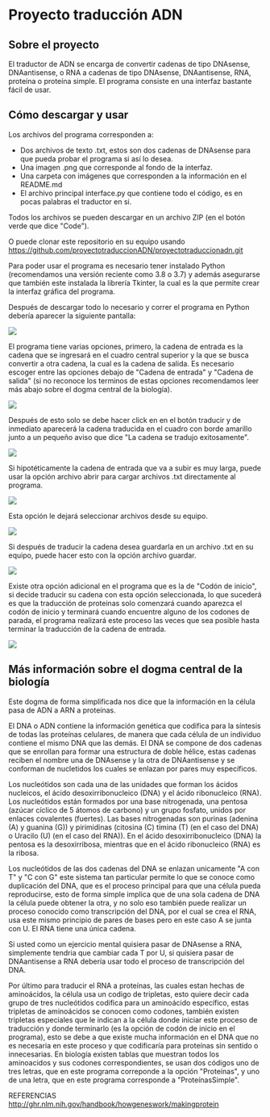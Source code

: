# Proyecto traducción ADN
## Sobre el proyecto 
El traductor de ADN se encarga de convertir cadenas de tipo DNAsense, DNAantisense, o RNA a cadenas de tipo DNAsense, DNAantisense, RNA, proteína o proteína simple. El programa consiste en una interfaz bastante fácil de usar.
## Cómo descargar y usar
Los archivos del programa corresponden a: 
- Dos archivos de texto .txt, estos son dos cadenas de DNAsense para que pueda probar el programa si así lo desea.
- Una imagen .png que corresponde al fondo de la interfaz.
- Una carpeta con imágenes que corresponden a la información en el README.md  
- El archivo principal interface.py que contiene todo el código, es en pocas palabras el traductor en si.

Todos los archivos se pueden descargar en un archivo ZIP (en el botón verde que dice "Code").

O puede clonar este repositorio en su equipo usando https://github.com/proyectotraduccionADN/proyectotraduccionadn.git 

Para poder usar el programa es necesario tener instalado Python (recomendamos una versión reciente como 3.8 o 3.7) y además asegurarse que también este instalada la librería Tkinter, la cual es la que permite crear la interfaz gráfica del programa.

Después de descargar todo lo necesario y correr el programa en Python debería aparecer la siguiente pantalla:

<img src="https://github.com/proyectotraduccionADN/proyectotraduccionadn/blob/master/readme%20images/1.jpg">

El programa tiene varias opciones, primero, la cadena de entrada es la cadena que se ingresará en el cuadro central superior y la que se busca convertir a otra cadena, la cual es la cadena de salida. Es necesario escoger entre las opciones debajo de "Cadena de entrada" y "Cadena de salida" (si no reconoce los terminos de estas opciones recomendamos leer más abajo sobre el dogma central de la biología). 

<img src="https://github.com/proyectotraduccionADN/proyectotraduccionadn/blob/master/readme%20images/2.jpg"> 

Después de esto solo se debe hacer click en en el botón traducir y de inmediato aparecerá la cadena traducida en el cuadro con borde amarillo junto a un pequeño aviso que dice "La cadena se tradujo exitosamente".

<img src="https://github.com/proyectotraduccionADN/proyectotraduccionadn/blob/master/readme%20images/3.jpg">

Si hipotéticamente la cadena de entrada que va a subir es muy larga, puede usar la opción archivo abrir para cargar archivos .txt directamente al programa.

<img src="https://github.com/proyectotraduccionADN/proyectotraduccionadn/blob/master/readme%20images/4.jpg">

Esta opción le dejará seleccionar archivos desde su equipo.

<img src="https://github.com/proyectotraduccionADN/proyectotraduccionadn/blob/master/readme%20images/5.jpg">

Si después de traducir la cadena desea guardarla en un archivo .txt en su equipo, puede hacer esto con la opción archivo guardar.

<img src="https://github.com/proyectotraduccionADN/proyectotraduccionadn/blob/master/readme%20images/6.jpg">

Existe otra opción adicional en el programa que es la de "Codón de inicio", si decide traducir su cadena con esta opción seleccionada, lo que sucederá es que la traducción de proteinas solo comenzará cuando aparezca el codón de inicio y terminará cuando encuentre alguno de los codones de parada, el programa realizará este proceso las veces que sea posible hasta terminar la traducción de la cadena de entrada.

<img src="https://github.com/proyectotraduccionADN/proyectotraduccionadn/blob/master/readme%20images/7.jpg">

## Más información sobre el dogma central de la biología 

Este dogma de forma simplificada nos dice que la información en la célula pasa de ADN a ARN a proteínas. 

El DNA o ADN contiene la información genética que codifica para la síntesis de todas las proteínas celulares, de manera que cada célula de un individuo contiene el mismo DNA que las demás. El DNA se compone de dos cadenas que se enrollan para formar una estructura de doble hélice, estas cadenas reciben el nombre una de DNAsense y la otra de DNAantisense y se conforman de nucletidos los cuales se enlazan por pares muy específicos.  

Los nucleótidos son cada una de las unidades que forman los ácidos nucleicos, el ácido desoxirribonucleico (DNA) y el ácido ribonucleico (RNA). Los nucleótidos están formados por una base nitrogenada, una pentosa (azúcar cíclico de 5 átomos de carbono) y un grupo fosfato, unidos por enlaces covalentes (fuertes). Las bases nitrogenadas son purinas (adenina (A) y guanina (G)) y pirimidinas (citosina (C) timina (T) (en el caso del DNA) o Uracilo (U) (en el caso del RNA)). En el ácido desoxirribonucleico (DNA) la pentosa es la desoxirribosa, mientras que en el ácido ribonucleico (RNA) es la ribosa. 

Los nucleótidos de las dos cadenas del DNA se enlazan unicamente "A con T" y "C con G" este sistema tan particular permite lo que se conoce como duplicación del DNA, que es el proceso principal para que una célula pueda reproducirse, esto de forma simple implica que de una sola cadena de DNA la célula puede obtener la otra, y no solo eso también puede realizar un proceso conocido como transcripción del DNA, por el cual se crea el RNA, usa este mismo principio de pares de bases pero en este caso A se junta con U. El RNA tiene una única cadena.

Si usted como un ejercicio mental quisiera pasar de DNAsense a RNA, simplemente tendria que cambiar cada T por U, si quisiera pasar de DNAantisense a RNA debería usar todo el proceso de transcripción del DNA.

Por último para traducir el RNA a proteínas, las cuales estan hechas de aminoácidos, la célula usa un codigo de tripletas, esto quiere decir cada grupo de tres nucleótidos codifica para un aminoácido específico, estas tripletas de aminoácidos se conocen como codones, también existen tripletas especiales que le indican a la célula donde iniciar este proceso de traducción y donde terminarlo (es la opción de codón de inicio en el programa), esto se debe a que existe mucha información en el DNA que no es necesaria en este proceso y que codificaría para proteínas sin sentido o innecesarias. En biología existen tablas que muestran todos los aminoacidos y sus codones correspondientes, se usan dos códigos uno de tres letras, que en este programa correponde a la opción "Proteínas", y uno de una letra, que en este programa corresponde a "ProteínasSimple".   

REFERENCIAS http://ghr.nlm.nih.gov/handbook/howgeneswork/makingprotein
